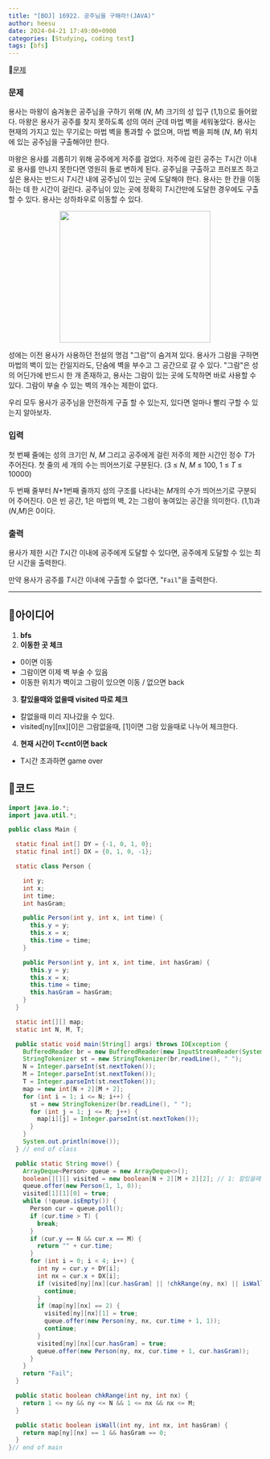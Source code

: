```yaml
---
title: "[BOJ] 16922. 공주님을 구해라!(JAVA)"
author: heesu
date: 2024-04-21 17:49:00+0900
categories: [Studying, coding test]
tags: [bfs]
---
```


📌[문제](https://www.acmicpc.net/problem/17836)

### 문제

<p>용사는 마왕이 숨겨놓은 공주님을 구하기 위해 (<em>N</em>, <em>M</em>) 크기의 성 입구 (1,1)으로 들어왔다. 마왕은 용사가 공주를 찾지 못하도록 성의 여러 군데 마법 벽을 세워놓았다. 용사는 현재의 가지고 있는 무기로는 마법 벽을 통과할 수 없으며, 마법 벽을 피해 (<em>N</em>, <em>M</em>) 위치에 있는 공주님을 구출해야만 한다.</p>

<p>마왕은 용사를 괴롭히기 위해 공주에게 저주를 걸었다. 저주에 걸린 공주는 <em>T</em>시간 이내로 용사를 만나지 못한다면 영원히 돌로 변하게 된다. 공주님을 구출하고 프러포즈 하고 싶은 용사는 반드시 <em>T</em>시간 내에 공주님이 있는 곳에 도달해야 한다. 용사는 한 칸을 이동하는 데 한 시간이 걸린다. 공주님이 있는 곳에 정확히 <em>T</em>시간만에 도달한 경우에도 구출할 수 있다. 용사는 상하좌우로 이동할 수 있다.</p>

<p style="text-align: center;"><img alt="" src="https://upload.acmicpc.net/62b6063d-4d01-4836-9793-94ab99f032f2/" style="width: 300px; height: 261px;"></p>

<p>성에는 이전 용사가 사용하던 전설의 명검 "그람"이 숨겨져 있다. 용사가 그람을 구하면 마법의 벽이 있는 칸일지라도, 단숨에 벽을 부수고 그 공간으로 갈 수 있다. "그람"은 성의 어딘가에 반드시 한 개 존재하고, 용사는 그람이 있는 곳에 도착하면 바로 사용할 수 있다. 그람이 부술 수 있는 벽의 개수는 제한이 없다.</p>

<p>우리 모두 용사가 공주님을 안전하게 구출 할 수 있는지, 있다면 얼마나 빨리 구할 수 있는지 알아보자.</p>

### 입력

 <p>첫 번째 줄에는 성의 크기인 <em>N</em>, <em>M</em> 그리고 공주에게 걸린 저주의 제한 시간인 정수 <em>T</em>가 주어진다. 첫 줄의 세 개의 수는 띄어쓰기로 구분된다. (3 ≤ <em>N</em>, <em>M</em> ≤ 100, 1 ≤ <em>T</em> ≤ 10000)</p>

<p>두 번째 줄부터 <em>N</em>+1번째 줄까지 성의 구조를 나타내는 <em>M</em>개의 수가 띄어쓰기로 구분되어 주어진다. 0은 빈 공간, 1은 마법의 벽, 2는 그람이 놓여있는 공간을 의미한다. (1,1)과 (<em>N</em>,<em>M</em>)은 0이다.</p>

### 출력

 <p>용사가 제한 시간 <em>T</em>시간 이내에 공주에게 도달할 수 있다면, 공주에게 도달할 수 있는 최단 시간을 출력한다.</p>

<p>만약 용사가 공주를 <em>T</em>시간 이내에 구출할 수 없다면, "<code>Fail</code>"을 출력한다.</p>
<hr/>

## 💪아이디어<br>

1. **bfs**
2. **이동한 곳 체크**
- 0이면 이동
- 그람이면 이제 벽 부술 수 있음
- 이동한 위치가 벽이고 그람이 있으면 이동 / 없으면 back
3. **칼있을때와 없을때 visited 따로 체크** 
- 칼없을때 미리 지나갔을 수 있다. 
- visited[ny][nx][0]은 그람없을때, [1]이면 그람 있을때로 나누어 체크한다.
4. **현재 시간이 T<cnt이면 back**
- T시간 초과하면 game over

## 🥂코드

```java
import java.io.*;
import java.util.*;

public class Main {

  static final int[] DY = {-1, 0, 1, 0};
  static final int[] DX = {0, 1, 0, -1};

  static class Person {

    int y;
    int x;
    int time;
    int hasGram;

    public Person(int y, int x, int time) {
      this.y = y;
      this.x = x;
      this.time = time;
    }

    public Person(int y, int x, int time, int hasGram) {
      this.y = y;
      this.x = x;
      this.time = time;
      this.hasGram = hasGram;
    }
  }

  static int[][] map;
  static int N, M, T;

  public static void main(String[] args) throws IOException {
    BufferedReader br = new BufferedReader(new InputStreamReader(System.in));
    StringTokenizer st = new StringTokenizer(br.readLine(), " ");
    N = Integer.parseInt(st.nextToken());
    M = Integer.parseInt(st.nextToken());
    T = Integer.parseInt(st.nextToken());
    map = new int[N + 2][M + 2];
    for (int i = 1; i <= N; i++) {
      st = new StringTokenizer(br.readLine(), " ");
      for (int j = 1; j <= M; j++) {
        map[i][j] = Integer.parseInt(st.nextToken());
      }
    }
    System.out.println(move());
  } // end of class

  public static String move() {
    ArrayDeque<Person> queue = new ArrayDeque<>();
    boolean[][][] visited = new boolean[N + 2][M + 2][2]; // 1: 칼있을때 0: 없을때
    queue.offer(new Person(1, 1, 0));
    visited[1][1][0] = true;
    while (!queue.isEmpty()) {
      Person cur = queue.poll();
      if (cur.time > T) {
        break;
      }
      if (cur.y == N && cur.x == M) {
        return "" + cur.time;
      }
      for (int i = 0; i < 4; i++) {
        int ny = cur.y + DY[i];
        int nx = cur.x + DX[i];
        if (visited[ny][nx][cur.hasGram] || !chkRange(ny, nx) || isWall(ny, nx, cur.hasGram)) {
          continue;
        }
        if (map[ny][nx] == 2) {
          visited[ny][nx][1] = true;
          queue.offer(new Person(ny, nx, cur.time + 1, 1));
          continue;
        }
        visited[ny][nx][cur.hasGram] = true;
        queue.offer(new Person(ny, nx, cur.time + 1, cur.hasGram));
      }
    }
    return "Fail";
  }

  public static boolean chkRange(int ny, int nx) {
    return 1 <= ny && ny <= N && 1 <= nx && nx <= M;
  }

  public static boolean isWall(int ny, int nx, int hasGram) {
    return map[ny][nx] == 1 && hasGram == 0;
  }
}// end of main
```
